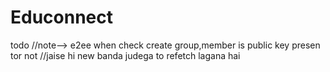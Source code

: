 # Educonnect
todo
//note--> e2ee when check create group,member is public key presen tor not
//jaise hi new banda judega to refetch lagana hai